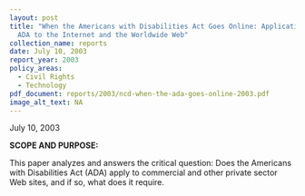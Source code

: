 ```yaml
---
layout: post
title: "When the Americans with Disabilities Act Goes Online: Application of the
  ADA to the Internet and the Worldwide Web"
collection_name: reports
date: July 10, 2003
report_year: 2003
policy_areas:
  - Civil Rights
  - Technology
pdf_document: reports/2003/ncd-when-the-ada-goes-online-2003.pdf
image_alt_text: NA
---
```

July 10, 2003

**S﻿COPE AND PURPOSE:**

This paper analyzes and answers the critical question: Does the Americans with Disabilities Act (ADA) apply to commercial and other private sector Web sites, and if so, what does it require.